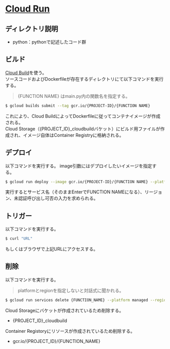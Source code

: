 # [Cloud Run](https://cloud.google.com/run/?hl=ja)

## ディレクトリ説明
* python：pythonで記述したコード群

## ビルド
[Cloud Build](https://cloud.google.com/build?hl=ja)を使う。  
ソースコードおよびDockerfileが存在するディレクトリにて以下コマンドを実行する。  
> {FUNCTION NAME} はmain.py内の関数名を指定する。
```sh
$ gcloud builds submit --tag gcr.io/{PROJECT-ID}/{FUNCTION NAME}
```
これにより、Cloud BuildによってDockerfileに従ってコンテナイメージが作成される。  
Cloud Storage（{PROJECT_ID}_cloudbuildバケット）にビルド用ファイルが作成され、イメージ自体はContainer Registryに格納される。

## デプロイ
以下コマンドを実行する。
image引数にはデプロイしたいイメージを指定する。
```sh
$ gcloud run deploy --image gcr.io/{PROJECT-ID}/{FUNCTION NAME} --platform managed
```

実行するとサービス名（そのままEnterでFUNCTION NAMEになる）、リージョン、未認証呼び出し可否の入力を求められる。

## トリガー
以下コマンドを実行する。
```sh
$ curl "URL"
```
もしくはブラウザで上記URLにアクセスする。


## 削除
以下コマンドを実行する。
> platformとregionを指定しないと対話式に聞かれる。
```sh
$ gcloud run services delete {FUNCTION_NAME} --platform managed --region asia-northeast1 --project {PROJECT_ID}
```

Cloud Storageにバケットが作成されているため削除する。
* {PROJECT_ID}_cloudbuild

Container Registoryにリソースが作成されているため削除する。
* gcr.io/{PROJECT_ID}/{FUNCTION_NAME} 

